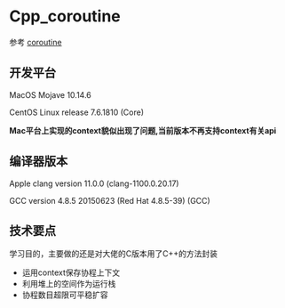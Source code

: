 # Cpp_coroutine

参考 [coroutine](https://github.com/cloudwu/coroutine)

## 开发平台

MacOS Mojave 10.14.6

CentOS Linux release 7.6.1810 (Core)

**Mac平台上实现的context貌似出现了问题,当前版本不再支持context有关api**

## 编译器版本

Apple clang version 11.0.0 (clang-1100.0.20.17)

GCC version 4.8.5 20150623 (Red Hat 4.8.5-39) (GCC)



## 技术要点

学习目的，主要做的还是对大佬的C版本用了C++的方法封装

+ 运用context保存协程上下文
+ 利用堆上的空间作为运行栈
+ 协程数目超限可平稳扩容